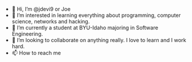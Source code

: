 - 👋 Hi, I’m @jdevi9 or Joe
- 👀 I’m interested in learning everything about programming, computer science, networks and hacking.
- 🌱 I’m currently a student at BYU-Idaho majoring in Software Engineering.
- 💞️ I’m looking to collaborate on anything really. I love to learn and I work hard.
- 📫 How to reach me 


